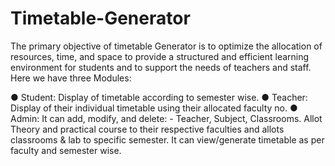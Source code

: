 # Timetable-Generator
The primary objective of timetable Generator is to optimize  the allocation of resources, time, and space to provide a structured and efficient learning  environment for students and to support the needs of teachers and staff.
Here we have three Modules: 

● Student: Display of timetable according to semester wise. 
● Teacher: Display of their individual timetable using their allocated faculty no. 
● Admin: It can add, modify, and delete: - Teacher, Subject, Classrooms. Allot Theory and 
practical course to their respective faculties and allots classrooms & lab to specific 
semester. It can view/generate timetable as per faculty and semester wise. 
